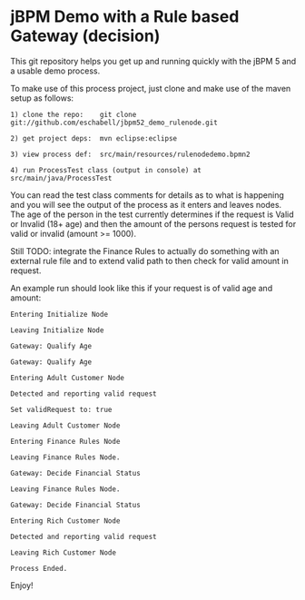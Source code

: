 jBPM Demo with a Rule based Gateway (decision)
=============================================

This git repository helps you get up and running quickly with the jBPM 5 and a usable demo process.

To make use of this process project, just clone and make use of the maven setup as follows:

	1) clone the repo:    git clone git://github.com/eschabell/jbpm52_demo_rulenode.git

	2) get project deps:  mvn eclipse:eclipse   

	3) view process def:  src/main/resources/rulenodedemo.bpmn2

	4) run ProcessTest class (output in console) at src/main/java/ProcessTest
  
You can read the test class comments for details as to what is happening and you will see the output 
of the process as it enters and leaves nodes. The age of the person in the test currently determines
if the request is Valid or Invalid (18+ age) and then the amount of the persons request is tested for
valid or invalid (amount >= 1000).

Still TODO: integrate the Finance Rules to actually do something with an external rule file and 
to extend valid path to then check for valid amount in request.

An example run should look like this if your request is of valid age and amount:

	Entering Initialize Node

	Leaving Initialize Node

	Gateway: Qualify Age

	Gateway: Qualify Age

	Entering Adult Customer Node

	Detected and reporting valid request

	Set validRequest to: true

	Leaving Adult Customer Node

	Entering Finance Rules Node

	Leaving Finance Rules Node.

	Gateway: Decide Financial Status

	Leaving Finance Rules Node.

	Gateway: Decide Financial Status

	Entering Rich Customer Node

	Detected and reporting valid request

	Leaving Rich Customer Node

	Process Ended.

Enjoy!
